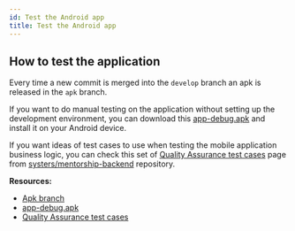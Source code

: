 ```yaml
---
id: Test the Android app
title: Test the Android app
---
```


## How to test the application
Every time a new commit is merged into the `develop` branch an apk is released in the `apk` branch.

If you want to do manual testing on the application without setting up the development environment, you can download this [app-debug.apk](https://github.com/systers/mentorship-android/blob/apk/app-debug.apk) and install it on your Android device.

If you want ideas of test cases to use when testing the mobile application business logic, you can check this set of [Quality Assurance test cases](https://github.com/systers/mentorship-backend/wiki/Quality-Assurance) page from [systers/mentorship-backend](https://github.com/systers/mentorship-backend) repository.

**Resources:**
- [Apk branch](https://github.com/systers/mentorship-android/tree/apk)
- [app-debug.apk](https://github.com/systers/mentorship-android/blob/apk/app-debug.apk)
- [Quality Assurance test cases](https://github.com/systers/mentorship-backend/wiki/Quality-Assurance)